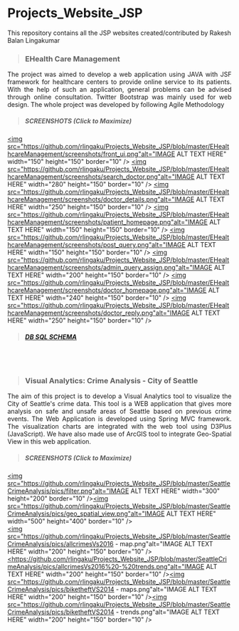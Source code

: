 # Projects_Website_JSP
This repository contains all the JSP websites created/contributed by Rakesh Balan Lingakumar

> ### EHealth Care Management
<p align="justify">The project was aimed to develop a web application using JAVA with JSF framework for healthcare centers to provide online service to its patients. With the help of such an application, general problems can be advised through online consultation. Twitter Bootstrap was mainly used for web design. The whole project was developed by following Agile Methodology</p>

> ##### SCREENSHOTS (Click to Maximize)

<a href="https://github.com/rlingaku/Projects_Website_JSP/blob/master/EHealthcareManagement/screenshots/front_ui.png" target="_blank"><img src="https://github.com/rlingaku/Projects_Website_JSP/blob/master/EHealthcareManagement/screenshots/front_ui.png"alt="IMAGE ALT TEXT HERE" width="150" height="150" border="10" /></a>  <a href="https://github.com/rlingaku/Projects_Website_JSP/blob/master/EHealthcareManagement/screenshots/search_doctor.png" target="_blank"><img src="https://github.com/rlingaku/Projects_Website_JSP/blob/master/EHealthcareManagement/screenshots/search_doctor.png"alt="IMAGE ALT TEXT HERE" width="280" height="150" border="10" /></a>  <a href="https://github.com/rlingaku/Projects_Website_JSP/blob/master/EHealthcareManagement/screenshots/doctor_details.png" target="_blank"><img src="https://github.com/rlingaku/Projects_Website_JSP/blob/master/EHealthcareManagement/screenshots/doctor_details.png"alt="IMAGE ALT TEXT HERE" width="250" height="150" border="10" /></a>  <a href="https://github.com/rlingaku/Projects_Website_JSP/blob/master/EHealthcareManagement/screenshots/patient_homepage.png" target="_blank"><img src="https://github.com/rlingaku/Projects_Website_JSP/blob/master/EHealthcareManagement/screenshots/patient_homepage.png"alt="IMAGE ALT TEXT HERE" width="150" height="150" border="10" /></a>  <a href="https://github.com/rlingaku/Projects_Website_JSP/blob/master/EHealthcareManagement/screenshots/post_query.png" target="_blank"><img src="https://github.com/rlingaku/Projects_Website_JSP/blob/master/EHealthcareManagement/screenshots/post_query.png"alt="IMAGE ALT TEXT HERE" width="150" height="150" border="10" /></a>  <a href="https://github.com/rlingaku/Projects_Website_JSP/blob/master/EHealthcareManagement/screenshots/admin_query_assign.png" target="_blank"><img src="https://github.com/rlingaku/Projects_Website_JSP/blob/master/EHealthcareManagement/screenshots/admin_query_assign.png"alt="IMAGE ALT TEXT HERE" width="200" height="150" border="10" /></a>  <a href="https://github.com/rlingaku/Projects_Website_JSP/blob/master/EHealthcareManagement/screenshots/doctor_homepage.png" target="_blank"><img src="https://github.com/rlingaku/Projects_Website_JSP/blob/master/EHealthcareManagement/screenshots/doctor_homepage.png"alt="IMAGE ALT TEXT HERE" width="240" height="150" border="10" /></a>  <a href="https://github.com/rlingaku/Projects_Website_JSP/blob/master/EHealthcareManagement/screenshots/doctor_reply.png" target="_blank"><img src="https://github.com/rlingaku/Projects_Website_JSP/blob/master/EHealthcareManagement/screenshots/doctor_reply.png"alt="IMAGE ALT TEXT HERE" width="250" height="150" border="10" /></a>  

> ##### [DB SQL SCHEMA](https://github.com/rlingaku/Projects_Website_JSP/tree/master/EHealthcareManagement/Database%20Script)


<br>
<br>


> ### Visual Analytics: Crime Analysis - City of Seattle
<p align="justify">The aim of this project is to develop a Visual Analytics tool to visualize the City of Seattle's crime data. This tool is a WEB application that gives more analysis on safe and unsafe areas of Seattle based on previous crime events. The Web Application is developed using Spring MVC framework. The visualization charts are integrated with the web tool using D3Plus (JavaScript). We have also made use of ArcGIS tool to integrate Geo-Spatial View in this web application.</p>

> ##### SCREENSHOTS (Click to Maximize)

<a href="https://github.com/rlingaku/Projects_Website_JSP/blob/master/SeattleCrimeAnalysis/pics/filter.png" target="_blank"><img src="https://github.com/rlingaku/Projects_Website_JSP/blob/master/SeattleCrimeAnalysis/pics/filter.png"alt="IMAGE ALT TEXT HERE" width="300" height="200" border="10" /></a><a href="https://github.com/rlingaku/Projects_Website_JSP/blob/master/SeattleCrimeAnalysis/pics/geo_spatial_view.png" target="_blank"><img src="https://github.com/rlingaku/Projects_Website_JSP/blob/master/SeattleCrimeAnalysis/pics/geo_spatial_view.png"alt="IMAGE ALT TEXT HERE" width="500" height="400" border="10" /></a>
<br>
<a href="https://github.com/rlingaku/Projects_Website_JSP/blob/master/SeattleCrimeAnalysis/pics/allcrimesVs2016 - map.png" target="_blank"><img src="https://github.com/rlingaku/Projects_Website_JSP/blob/master/SeattleCrimeAnalysis/pics/allcrimesVs2016 - map.png"alt="IMAGE ALT TEXT HERE" width="200" height="150" border="10" /></a><a href="https://github.com/rlingaku/Projects_Website_JSP/blob/master/SeattleCrimeAnalysis/pics/allcrimesVs2016%20-%20trends.png" target="_blank"><https://github.com/rlingaku/Projects_Website_JSP/blob/master/SeattleCrimeAnalysis/pics/allcrimesVs2016%20-%20trends.png"alt="IMAGE ALT TEXT HERE" width="200" height="150" border="10" /></a><a href="https://github.com/rlingaku/Projects_Website_JSP/blob/master/SeattleCrimeAnalysis/pics/biketheftVS2014 - maps.png" target="_blank"><img src="https://github.com/rlingaku/Projects_Website_JSP/blob/master/SeattleCrimeAnalysis/pics/biketheftVS2014 - maps.png"alt="IMAGE ALT TEXT HERE" width="200" height="150" border="10" /></a><a href="https://github.com/rlingaku/Projects_Website_JSP/blob/master/SeattleCrimeAnalysis/pics/biketheftVS2014 - trends.png" target="_blank"><img src="https://github.com/rlingaku/Projects_Website_JSP/blob/master/SeattleCrimeAnalysis/pics/biketheftVS2014 - trends.png"alt="IMAGE ALT TEXT HERE" width="200" height="150" border="10" /></a>








